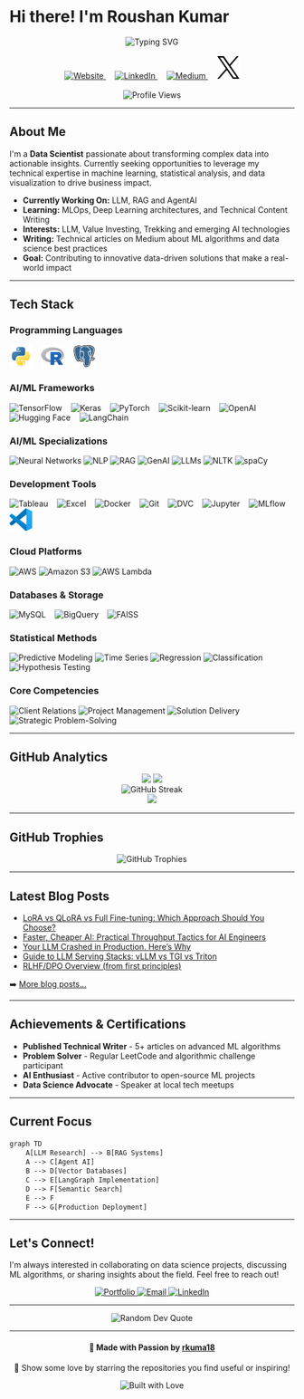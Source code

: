 # Hi there! I'm Roushan Kumar

<div align="center">
  <img src="https://readme-typing-svg.herokuapp.com?font=Fira+Code&size=22&duration=3000&pause=1000&color=2E9EF7&center=true&vCenter=true&width=435&lines=Data+Scientist;Machine+Learning+Engineer;Technical+Writer;Problem+Solver" alt="Typing SVG" />
</div>

<br/>

<div align="center">
  <a href="https://itsrkumar.com/">
    <img src="https://cdn.jsdelivr.net/npm/simple-icons@13.21.0/icons/vercel.svg" alt="Website" width="40" height="40"/>
  </a>
  &nbsp;&nbsp;&nbsp;
  <a href="https://www.linkedin.com/in/rk0718">
    <img src="https://cdn.jsdelivr.net/npm/simple-icons@13.21.0/icons/linkedin.svg" alt="LinkedIn" width="40" height="40"/>
  </a>
  &nbsp;&nbsp;&nbsp;
  <a href="https://medium.com/@rkuma18">
    <img src="https://cdn.simpleicons.org/medium/000000" alt="Medium" width="40" height="40"/>
  </a>
  &nbsp;&nbsp;&nbsp;
  <a href="https://twitter.com/rkuma07">
    <img src="https://raw.githubusercontent.com/devicons/devicon/master/icons/twitter/twitter-original.svg" alt="Twitter" width="40" height="40"/>
  </a>
</div>

<br/>

<div align="center">
  <img src="https://komarev.com/ghpvc/?username=rkuma18&style=flat-square&color=blue" alt="Profile Views"/>
</div>



---

## About Me

I'm a **Data Scientist** passionate about transforming complex data into actionable insights. Currently seeking opportunities to leverage my technical expertise in machine learning, statistical analysis, and data visualization to drive business impact.

- **Currently Working On:** LLM, RAG and AgentAI
- **Learning:** MLOps, Deep Learning architectures, and Technical Content Writing
- **Interests:** LLM, Value Investing, Trekking and emerging AI technologies
- **Writing:** Technical articles on Medium about ML algorithms and data science best practices
- **Goal:** Contributing to innovative data-driven solutions that make a real-world impact

---

## Tech Stack

### Programming Languages
<div>
  <img src="https://raw.githubusercontent.com/devicons/devicon/master/icons/python/python-original.svg" alt="Python" width="40" height="40"/>
  &nbsp;&nbsp;
  <img src="https://raw.githubusercontent.com/devicons/devicon/master/icons/r/r-original.svg" alt="R" width="40" height="40"/>
  &nbsp;&nbsp;
  <img src="https://raw.githubusercontent.com/devicons/devicon/master/icons/postgresql/postgresql-original.svg" alt="SQL" width="40" height="40"/>
</div>


### AI/ML Frameworks
<div>
  <img src="https://cdn.simpleicons.org/tensorflow/FF6F00" alt="TensorFlow" width="40" height="40"/>
  &nbsp;&nbsp;
  <img src="https://cdn.simpleicons.org/keras/D00000" alt="Keras" width="40" height="40"/>
  &nbsp;&nbsp;
  <img src="https://cdn.simpleicons.org/pytorch/EE4C2C" alt="PyTorch" width="40" height="40"/>
  &nbsp;&nbsp;
  <img src="https://cdn.simpleicons.org/scikitlearn/F7931E" alt="Scikit-learn" width="40" height="40"/>
  &nbsp;&nbsp;
  <img src="https://cdn.simpleicons.org/openai/412991" alt="OpenAI" width="40" height="40"/>
  &nbsp;&nbsp;
  <img src="https://cdn.simpleicons.org/huggingface/FF6F00" alt="Hugging Face" width="40" height="40"/>
  &nbsp;&nbsp;
  <img src="https://cdn.simpleicons.org/langchain/000000" alt="LangChain" width="40" height="40"/>
  &nbsp;&nbsp;
</div>



### AI/ML Specializations
<div>
  <img src="https://img.shields.io/badge/Neural%20Networks-FF6B35?style=for-the-badge&logo=neural-network&logoColor=white" alt="Neural Networks"/>
  <img src="https://img.shields.io/badge/NLP-4CAF50?style=for-the-badge&logo=natural-language-processing&logoColor=white" alt="NLP"/>
  <img src="https://img.shields.io/badge/RAG-9C27B0?style=for-the-badge&logo=retrieval-augmented-generation&logoColor=white" alt="RAG"/>
  <img src="https://img.shields.io/badge/GenAI-E91E63?style=for-the-badge&logo=artificial-intelligence&logoColor=white" alt="GenAI"/>
  <img src="https://img.shields.io/badge/LLMs-2196F3?style=for-the-badge&logo=large-language-models&logoColor=white" alt="LLMs"/>
  <img src="https://img.shields.io/badge/NLTK-154f3c?style=for-the-badge&logo=nltk&logoColor=white" alt="NLTK"/>
  <img height="40" width="40" src="https://cdn.jsdelivr.net/npm/simple-icons@13.21.0/icons/spacy.svg" alt="spaCy"/>
</div>

### Development Tools
<div>
  <!-- Tableau (fallback to PNG icon) -->
  <img src="https://img.icons8.com/color/48/tableau-software.png" alt="Tableau" width="40" height="40"/>
  &nbsp;&nbsp;

  <!-- Excel (fallback to PNG icon) -->
  <img src="https://img.icons8.com/color/48/microsoft-excel-2019--v1.png" alt="Excel" width="40" height="40"/>
  &nbsp;&nbsp;

  <!-- Docker -->
  <img src="https://cdn.simpleicons.org/docker/2496ED" alt="Docker" width="40" height="40"/>
  &nbsp;&nbsp;

  <!-- Git -->
  <img src="https://cdn.simpleicons.org/git/F05032" alt="Git" width="40" height="40"/>
  &nbsp;&nbsp;

  <!-- DVC -->
  <img src="https://cdn.simpleicons.org/dvc/13ADC7" alt="DVC" width="40" height="40"/>
  &nbsp;&nbsp;

  <!-- Jupyter -->
  <img src="https://cdn.simpleicons.org/jupyter/F37626" alt="Jupyter" width="40" height="40"/>
  &nbsp;&nbsp;

  <!-- MLflow -->
  <img src="https://cdn.simpleicons.org/mlflow/0194E2" alt="MLflow" width="40" height="40"/>
  &nbsp;&nbsp;

  <!-- VS Code (fallback to Devicon) -->
  <img src="https://raw.githubusercontent.com/devicons/devicon/master/icons/vscode/vscode-original.svg" alt="VS Code" width="40" height="40"/>
</div>



### Cloud Platforms
<div>
  <img height="40" width="40" src="https://cdn.jsdelivr.net/npm/simple-icons@13.21.0/icons/amazonwebservices.svg" alt="AWS"/>
  <img height="40" width="40" src="https://cdn.jsdelivr.net/npm/simple-icons@v13/icons/amazons3.svg" alt="Amazon S3"/>
  <img height="40" width="40" src="https://cdn.jsdelivr.net/npm/simple-icons@v13/icons/awslambda.svg" alt="AWS Lambda"/>
</div>


### Databases & Storage
<div>
  <!-- MySQL -->
  <img src="https://cdn.simpleicons.org/mysql/4479A1" alt="MySQL" width="40" height="40"/>
  &nbsp;&nbsp;
  <!-- BigQuery (Google Cloud icon used as BigQuery is not separate) -->
  <img src="https://cdn.simpleicons.org/googlecloud/4285F4" alt="BigQuery" width="40" height="40"/>
  &nbsp;&nbsp;
  <!-- FAISS (Meta icon used as placeholder) -->
  <img src="https://cdn.simpleicons.org/meta/00D4AA" alt="FAISS" width="40" height="40"/>
  &nbsp;&nbsp;

</div>


### Statistical Methods
<div>
  <img src="https://img.shields.io/badge/Predictive%20Modeling-00BCD4?style=for-the-badge&logo=statistics&logoColor=white" alt="Predictive Modeling"/>
  <img src="https://img.shields.io/badge/Time%20Series-795548?style=for-the-badge&logo=chart-line&logoColor=white" alt="Time Series"/>
  <img src="https://img.shields.io/badge/Regression-8BC34A?style=for-the-badge&logo=regression&logoColor=white" alt="Regression"/>
  <img src="https://img.shields.io/badge/Classification-FF5722?style=for-the-badge&logo=classification&logoColor=white" alt="Classification"/>
  <img src="https://img.shields.io/badge/Hypothesis%20Testing-607D8B?style=for-the-badge&logo=hypothesis&logoColor=white" alt="Hypothesis Testing"/>
</div>

### Core Competencies
<div>
  <img src="https://img.shields.io/badge/Client%20Relations-FF4081?style=for-the-badge&logo=handshake&logoColor=white" alt="Client Relations"/>
  <img src="https://img.shields.io/badge/Project%20Management-3F51B5?style=for-the-badge&logo=trello&logoColor=white" alt="Project Management"/>
  <img src="https://img.shields.io/badge/Solution%20Delivery-4CAF50?style=for-the-badge&logo=delivery&logoColor=white" alt="Solution Delivery"/>
  <img src="https://img.shields.io/badge/Strategic%20Problem%20Solving-FF9800?style=for-the-badge&logo=lightbulb&logoColor=white" alt="Strategic Problem-Solving"/>
</div>

---


## GitHub Analytics

<div align="center">
  <img height="180em" src="https://github-readme-stats.vercel.app/api?username=rkuma18&show_icons=true&theme=radical&include_all_commits=true&count_private=true"/>
  <img height="180em" src="https://github-readme-stats.vercel.app/api/top-langs/?username=rkuma18&layout=compact&theme=radical"/>
</div>

<div align="center">
  <picture>
    <source srcset="https://streak-stats.demolab.com/?user=rkuma18&theme=radical" media="(prefers-color-scheme: dark)" />
    <source srcset="https://streak-stats.demolab.com/?user=rkuma18&theme=react" media="(prefers-color-scheme: light)" />
    <img src="https://streak-stats.demolab.com/?user=rkuma18&theme=radical" alt="GitHub Streak"/>
  </picture>
</div>


<div align="center">
  <img src="https://github-readme-activity-graph.vercel.app/graph?username=rkuma18&theme=github-dark&area=true&hide_border=true&custom_title=Contribution+Activity"/>
</div>


---
## GitHub Trophies

<div align="center">
  <img src="https://github-profile-trophy.vercel.app/?username=rkuma18&theme=gruvbox&row=2&column=4&no-frame=true&no-bg=true&margin-w=15" alt="GitHub Trophies"/>
</div>


---

## Latest Blog Posts

<!-- BLOG-POST-LIST:START -->
- [LoRA vs QLoRA vs Full Fine-tuning: Which Approach Should You Choose?](https://medium.com/@rkuma18/lora-vs-qlora-vs-full-fine-tuning-which-approach-should-you-choose-3fe9c21474ec?source=rss-4c12f5049ddf------2)
- [Faster, Cheaper AI: Practical Throughput Tactics for AI Engineers](https://medium.com/@rkuma18/faster-cheaper-ai-practical-throughput-tactics-for-ai-engineers-b835c55fb244?source=rss-4c12f5049ddf------2)
- [Your LLM Crashed in Production. Here’s Why](https://medium.com/@rkuma18/your-llm-crashed-in-production-heres-why-359a4a2016c2?source=rss-4c12f5049ddf------2)
- [Guide to LLM Serving Stacks: vLLM vs TGI vs Triton](https://medium.com/@rkuma18/guide-to-llm-serving-stacks-vllm-vs-tgi-vs-triton-a10f96a3fcaf?source=rss-4c12f5049ddf------2)
- [RLHF/DPO Overview &lpar;from first principles&rpar;](https://medium.com/@rkuma18/rlhf-dpo-overview-from-first-principles-59c32eee8ce2?source=rss-4c12f5049ddf------2)
<!-- BLOG-POST-LIST:END -->

➡️ [More blog posts...](https://medium.com/@rkuma18)

---

## Achievements & Certifications

- **Published Technical Writer** - 5+ articles on advanced ML algorithms
- **Problem Solver** - Regular LeetCode and algorithmic challenge participant
- **AI Enthusiast** - Active contributor to open-source ML projects
- **Data Science Advocate** - Speaker at local tech meetups

---




## Current Focus

```mermaid
graph TD
    A[LLM Research] --> B[RAG Systems]
    A --> C[Agent AI]
    B --> D[Vector Databases]
    C --> E[LangGraph Implementation]
    D --> F[Semantic Search]
    E --> F
    F --> G[Production Deployment]
```

---

## Let's Connect!

I'm always interested in collaborating on data science projects, discussing ML algorithms, or sharing insights about the field. Feel free to reach out!

<div align="center">
  <a href="https://itsrkumar.com/">
    <img src="https://img.shields.io/badge/Portfolio-FF5722?style=for-the-badge&logo=google-chrome&logoColor=white" alt="Portfolio"/>
  </a>
  <a href="mailto:roushankumarmail07@gmail.com">
    <img src="https://img.shields.io/badge/Email-D14836?style=for-the-badge&logo=gmail&logoColor=white" alt="Email"/>
  </a>
  <a href="https://www.linkedin.com/in/rk0718">
    <img src="https://img.shields.io/badge/LinkedIn-0077B5?style=for-the-badge&logo=linkedin&logoColor=white" alt="LinkedIn"/>
  </a>
  
</div>

---

<div align="center">
  <img src="https://quotes-github-readme.vercel.app/api?type=horizontal&theme=tokyonight" alt="Random Dev Quote"/>
</div>

---


<div align="center">
  <h4>🌟 Made with Passion by <a href="https://github.com/rkuma18" target="_blank">rkuma18</a></h4>
  <p>💖 Show some love by starring the repositories you find useful or inspiring!</p>
</div>

<div align="center">
  <img src="https://forthebadge.com/images/badges/built-with-love.svg" alt="Built with Love" />
</div>

